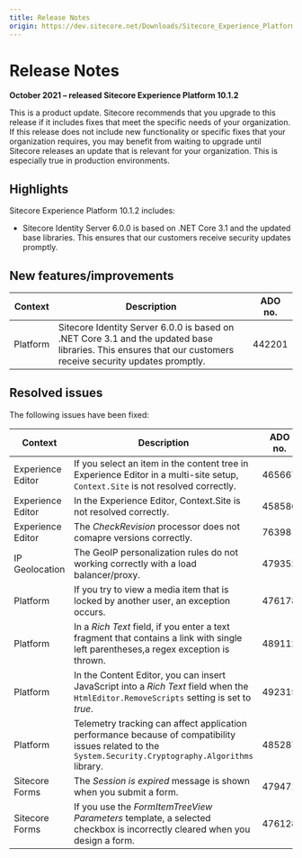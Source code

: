 ```yaml
---
title: Release Notes
origin: https://dev.sitecore.net/Downloads/Sitecore_Experience_Platform/101/Sitecore_Experience_Platform_101_Update2/Release_Notes
---
```



Release Notes
=============

**October 2021 – released Sitecore Experience Platform 10.1.2**

This is a product update. Sitecore recommends that you upgrade to this release if it includes fixes that meet the specific needs of your organization. If this release does not include new functionality or specific fixes that your organization requires, you may benefit from waiting to upgrade until Sitecore releases an update that is relevant for your organization. This is especially true in production environments.

Highlights
----------

Sitecore Experience Platform 10.1.2 includes:

*   ​​​​Sitecore Identity Server 6.0.0 is based on .NET Core 3.1 and the updated base libraries. This ensures that our customers receive security updates promptly.

New features/improvements
-------------------------

| Context | Description | ADO no. |
| --- | --- | --- |
| Platform | ​​Sitecore Identity Server 6.0.0 is based on .NET Core 3.1 and the updated base libraries. This ensures that our customers receive security updates promptly. | 442201 |

Resolved issues
---------------

The following issues have been fixed:

| Context | Description | ADO no. |
| --- | --- | --- |
| Experience Editor | ​​​​If you select an item in the content tree in Experience Editor in a multi-site setup, `​Context.Site` is not resolved correctly. | 465667 |
| Experience Editor | In the Experience Editor, ​Context.Site is not resolved correctly.​ | 458586 |
| Experience Editor | The _CheckRevision_ processor does not comapre versions correctly.​ | 76398 |
| IP Geolocation | ​​The GeoIP personalization rules do not working correctly with a load balancer/proxy. | 479352 |
| Platform | If you try to view a media item that is locked by another user, ​​an exception occurs. | 476178 |
| Platform | ​In a _Rich Text_ field, if you enter a text fragment that contains a link with single left parentheses,a regex exception is thrown. | 489112 |
| Platform | ​In the Content Editor, you can insert JavaScript into a _Rich Text_ field when the `HtmlEditor.RemoveScripts` setting is set to _true_. | 492315 |
| Platform | ​​Telemetry tracking can affect application performance because of compatibility issues related to the `System.Security.Cryptography.Algorithms` library. | 485287 |
| Sitecore Forms | ​​​​​The _Session is expired_ message is shown when you submit a form. | 479471 |
| Sitecore Forms | ​​​​If you use the _FormItemTreeView Parameters_ template, a selected​ checkbox is incorrectly cleared when you design a form. | 476128 |